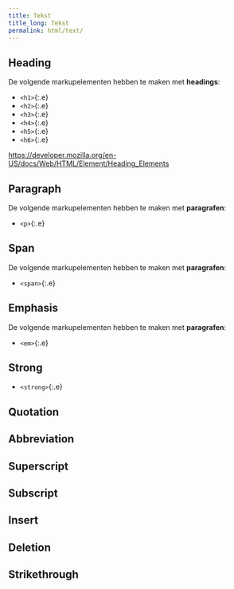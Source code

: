 ```yaml
---
title: Tekst
title_long: Tekst
permalink: html/text/
---
```


Heading
--------

De volgende markupelementen hebben te maken met **headings**:

- `<h1>`{:.e}
- `<h2>`{:.e}
- `<h3>`{:.e}
- `<h4>`{:.e}
- `<h5>`{:.e}
- `<h6>`{:.e}

https://developer.mozilla.org/en-US/docs/Web/HTML/Element/Heading_Elements


Paragraph
----------

De volgende markupelementen hebben te maken met **paragrafen**:

- `<p>`{:.e}

Span
-----

De volgende markupelementen hebben te maken met **paragrafen**:

- `<span>`{:.e}

Emphasis
--------

De volgende markupelementen hebben te maken met **paragrafen**:

- `<em>`{:.e}

Strong
------

- `<strong>`{:.e}

Quotation
----------

Abbreviation
-------------

Superscript
-----------

Subscript
---------

Insert
------

Deletion
--------

Strikethrough
-------------